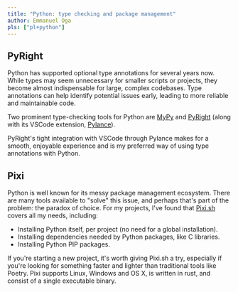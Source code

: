 ```yaml
---
title: "Python: type checking and package management"
author: Emmanuel Oga
pls: ["pl+python"]
---
```

## PyRight

Python has supported optional type annotations for several years now. While types may seem unnecessary for smaller scripts or projects, they become almost indispensable for large, complex codebases. Type annotations can help identify potential issues early, leading to more reliable and maintainable code.

Two prominent type-checking tools for Python are [MyPy](https://mypy-lang.org/) and [PyRight](https://github.com/microsoft/pyright) (along with its VSCode extension, [Pylance](https://marketplace.visualstudio.com/items?itemName=ms-python.vscode-pylance)).

PyRight's tight integration with VSCode through Pylance makes for a smooth, enjoyable experience and is my preferred way of using type annotations with Python.

## Pixi

Python is well known for its messy package management ecosystem. There are many tools available to "solve" this issue, and perhaps that's part of the problem: the paradox of choice. For my projects, I've found that [Pixi.sh](https://pixi.sh) covers all my needs, including:

* Installing Python itself, per project (no need for a global installation).
* Installing dependencies needed by Python packages, like C libraries.
* Installing Python PIP packages.

If you're starting a new project, it's worth giving Pixi.sh a try, especially if you're looking for something faster and lighter than traditional tools like Poetry. Pixi supports Linux, Windows and OS X, is written in rust, and consist of a single executable binary.